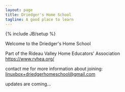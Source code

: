 ```yaml
---
layout: page
title: Driedger's Home School
tagline: A good place to learn
---
```

{% include JB/setup %}

Welcome to the Driedger's Home School

Part of the Rideau Valley Home Educators' Association
https://www.rvhea.org/

contact me for more information about joining: linuxbox+driedgerhomeschool@gmail.com

updates are coming...